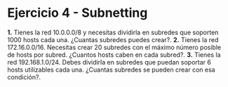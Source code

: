 Ejercicio 4 - Subnetting
=
__1.__ Tienes la red 10.0.0.0/8 y necesitas dividirla en subredes que soporten 1000 hosts cada una. ¿Cuantas subredes puedes crear?.
__2.__ Tienes la red 172.16.0.0/16. Necesitas crear 20 subredes con el máximo número posible de hosts por subred. ¿Cuantos hosts caben en cada subred?.
__3.__ Tienes la red 192.168.1.0/24. Debes dividirla en subredes que puedan soportar 6 hosts utilizables cada una. ¿Cuantas subredes se pueden crear con esa condición?.
